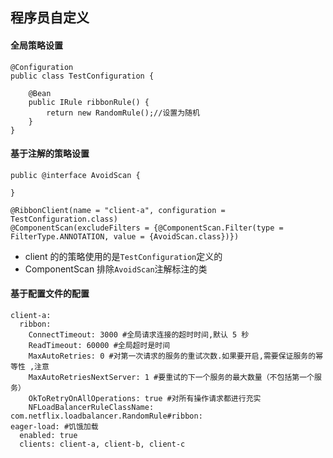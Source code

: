 ## 程序员自定义

#### 全局策略设置

```
@Configuration
public class TestConfiguration {

	@Bean
	public IRule ribbonRule() {
		return new RandomRule();//设置为随机
	}
}
```

#### 基于注解的策略设置

```
public @interface AvoidScan {

}
```

```
@RibbonClient(name = "client-a", configuration = TestConfiguration.class)
@ComponentScan(excludeFilters = {@ComponentScan.Filter(type = FilterType.ANNOTATION, value = {AvoidScan.class})})
```

- client 的的策略使用的是`TestConfiguration`定义的
- ComponentScan 排除`AvoidScan`注解标注的类

#### 基于配置文件的配置

```
client-a:
  ribbon:
    ConnectTimeout: 3000 #全局请求连接的超时时间,默认 5 秒
    ReadTimeout: 60000 #全局超时是时间
    MaxAutoRetries: 0 #对第一次请求的服务的重试次数.如果要开启,需要保证服务的幂等性 ,注意
    MaxAutoRetriesNextServer: 1 #要重试的下一个服务的最大数量（不包括第一个服务）
    OkToRetryOnAllOperations: true #对所有操作请求都进行充实
    NFLoadBalancerRuleClassName: com.netflix.loadbalancer.RandomRule#ribbon:
eager-load: #饥饿加载
  enabled: true
  clients: client-a, client-b, client-c
    
```

